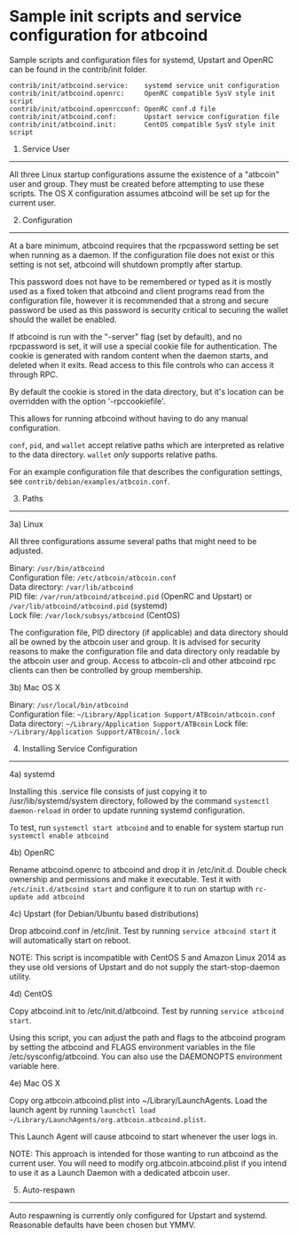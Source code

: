 Sample init scripts and service configuration for atbcoind
==========================================================

Sample scripts and configuration files for systemd, Upstart and OpenRC
can be found in the contrib/init folder.

    contrib/init/atbcoind.service:    systemd service unit configuration
    contrib/init/atbcoind.openrc:     OpenRC compatible SysV style init script
    contrib/init/atbcoind.openrcconf: OpenRC conf.d file
    contrib/init/atbcoind.conf:       Upstart service configuration file
    contrib/init/atbcoind.init:       CentOS compatible SysV style init script

1. Service User
---------------------------------

All three Linux startup configurations assume the existence of a "atbcoin" user
and group.  They must be created before attempting to use these scripts.
The OS X configuration assumes atbcoind will be set up for the current user.

2. Configuration
---------------------------------

At a bare minimum, atbcoind requires that the rpcpassword setting be set
when running as a daemon.  If the configuration file does not exist or this
setting is not set, atbcoind will shutdown promptly after startup.

This password does not have to be remembered or typed as it is mostly used
as a fixed token that atbcoind and client programs read from the configuration
file, however it is recommended that a strong and secure password be used
as this password is security critical to securing the wallet should the
wallet be enabled.

If atbcoind is run with the "-server" flag (set by default), and no rpcpassword is set,
it will use a special cookie file for authentication. The cookie is generated with random
content when the daemon starts, and deleted when it exits. Read access to this file
controls who can access it through RPC.

By default the cookie is stored in the data directory, but it's location can be overridden
with the option '-rpccookiefile'.

This allows for running atbcoind without having to do any manual configuration.

`conf`, `pid`, and `wallet` accept relative paths which are interpreted as
relative to the data directory. `wallet` *only* supports relative paths.

For an example configuration file that describes the configuration settings,
see `contrib/debian/examples/atbcoin.conf`.

3. Paths
---------------------------------

3a) Linux

All three configurations assume several paths that might need to be adjusted.

Binary:              `/usr/bin/atbcoind`  
Configuration file:  `/etc/atbcoin/atbcoin.conf`  
Data directory:      `/var/lib/atbcoind`  
PID file:            `/var/run/atbcoind/atbcoind.pid` (OpenRC and Upstart) or `/var/lib/atbcoind/atbcoind.pid` (systemd)  
Lock file:           `/var/lock/subsys/atbcoind` (CentOS)  

The configuration file, PID directory (if applicable) and data directory
should all be owned by the atbcoin user and group.  It is advised for security
reasons to make the configuration file and data directory only readable by the
atbcoin user and group.  Access to atbcoin-cli and other atbcoind rpc clients
can then be controlled by group membership.

3b) Mac OS X

Binary:              `/usr/local/bin/atbcoind`  
Configuration file:  `~/Library/Application Support/ATBcoin/atbcoin.conf`  
Data directory:      `~/Library/Application Support/ATBcoin`
Lock file:           `~/Library/Application Support/ATBcoin/.lock`

4. Installing Service Configuration
-----------------------------------

4a) systemd

Installing this .service file consists of just copying it to
/usr/lib/systemd/system directory, followed by the command
`systemctl daemon-reload` in order to update running systemd configuration.

To test, run `systemctl start atbcoind` and to enable for system startup run
`systemctl enable atbcoind`

4b) OpenRC

Rename atbcoind.openrc to atbcoind and drop it in /etc/init.d.  Double
check ownership and permissions and make it executable.  Test it with
`/etc/init.d/atbcoind start` and configure it to run on startup with
`rc-update add atbcoind`

4c) Upstart (for Debian/Ubuntu based distributions)

Drop atbcoind.conf in /etc/init.  Test by running `service atbcoind start`
it will automatically start on reboot.

NOTE: This script is incompatible with CentOS 5 and Amazon Linux 2014 as they
use old versions of Upstart and do not supply the start-stop-daemon utility.

4d) CentOS

Copy atbcoind.init to /etc/init.d/atbcoind. Test by running `service atbcoind start`.

Using this script, you can adjust the path and flags to the atbcoind program by
setting the atbcoind and FLAGS environment variables in the file
/etc/sysconfig/atbcoind. You can also use the DAEMONOPTS environment variable here.

4e) Mac OS X

Copy org.atbcoin.atbcoind.plist into ~/Library/LaunchAgents. Load the launch agent by
running `launchctl load ~/Library/LaunchAgents/org.atbcoin.atbcoind.plist`.

This Launch Agent will cause atbcoind to start whenever the user logs in.

NOTE: This approach is intended for those wanting to run atbcoind as the current user.
You will need to modify org.atbcoin.atbcoind.plist if you intend to use it as a
Launch Daemon with a dedicated atbcoin user.

5. Auto-respawn
-----------------------------------

Auto respawning is currently only configured for Upstart and systemd.
Reasonable defaults have been chosen but YMMV.
